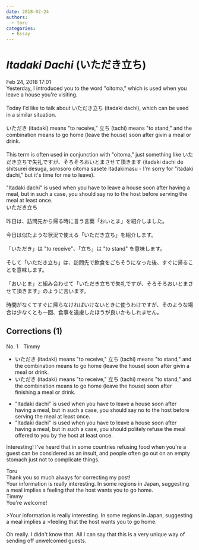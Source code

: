 ```yaml
---
date: 2018-02-24
authors:
  - toru
categories:
  - Essay
---
```


<h1 id="subject_show"><strong><em>Itadaki Dachi</strong></em> (いただき立ち)</h1>
<div class="date">Feb 24, 2018 17:01</div>
<div id="post"><div id="body_show_ori">
Yesterday, I introduced you to the word "oitoma," which is used when you leave a house you're visiting.<br/><br/>Today I'd like to talk about いただき立ち (itadaki dachi), which can be used in a similar situation.<br/><br/>いただき (itadaki) means "to receive," 立ち (tachi) means "to stand," and the combination means to go home (leave the house) soon after givin a meal or drink.<br/><br/>This term is often used in conjunction with "oitoma," just something like いただき立ちで失礼ですが、そろそろおいとまさせて頂きます (itadaki dachi de shitsurei desuga, sorosoro oitoma sasete itadakimasu - I'm sorry for "itadaki dachi," but it's time for me to leave).<br/><br/>"Itadaki dachi" is used when you have to leave a house soon after having a meal, but in such a case, you should say no to the host before serving the meal at least once.
</div></div>

<!-- more -->

<div id="post_ja"><div id="body_show_mo">
いただき立ち<br/><br/>昨日は、訪問先から帰る時に言う言葉「おいとま」を紹介しました。<br/><br/>今日は似たような状況で使える「いただき立ち」を紹介します。<br/><br/>「いただき」は "to receive"、「立ち」は "to stand" を意味します。<br/><br/>そして「いただき立ち」は、訪問先で飲食をごちそうになった後、すぐに帰ることを意味します。<br/><br/>「おいとま」と組み合わせて「いただき立ちで失礼ですが、そろそろおいとまさせて頂きます」のように言います。<br/><br/>時間がなくてすぐに帰らなければいけないときに使うわけですが、そのような場合は少なくとも一回、食事を遠慮したほうが良いかもしれません。
</div></div>

## Corrections (1)
<div id="block"><div class="first_name"> No. 1　<span class="just_name">Timmy</span></div><div id="block2">
<ul class="correction_field">
<li class="incorrect">いただき (itadaki) means "to receive," 立ち (tachi) means "to stand," and the combination means to go home (leave the house) soon after givin a meal or drink.</li>
<li class="corrected correct">
いただき (itadaki) means "to receive," 立ち (tachi) means "to stand," and the combination means to go home (leave the house) soon after <span class="f_blue">finishing</span> a meal or drink.
</li>
</ul>
<ul class="correction_field">
<li class="incorrect">"Itadaki dachi" is used when you have to leave a house soon after having a meal, but in such a case, you should say no to the host before serving the meal at least once.</li>
<li class="corrected correct">
"Itadaki dachi" is used when you have to leave a house soon after having a meal, but in such a case, you should <span class="f_blue">politely refuse </span>the meal <span class="f_blue">offered to you by</span> the host at least once.
</li>
</ul>
<p class="comment_small">
 Interesting! I've heard that in some countries refusing food when you're a guest can be considered as an insult, and people often go out on an empty stomach just not to complicate things.
</p>

</div><div class="name"><span class="just_name">Toru</span><br>
Thank you so much always for correcting my post!<br/>Your information is really interesting. In some regions in Japan, suggesting a meal implies a feeling that the host wants you to go home. 
</div>
<div class="name"><span class="just_name">Timmy</span><br>
You're welcome!<br/><br/>&gt;Your information is really interesting. In some regions in Japan, suggesting a meal implies a &gt;feeling that the host wants you to go home.<br/><br/>Oh really. I didn't know that. All I can say that this is a very unique way of sending off unwelcomed guests.
</div>
</div>
